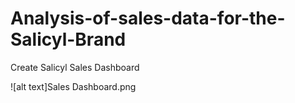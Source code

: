 # Analysis-of-sales-data-for-the-Salicyl-Brand
Create Salicyl Sales Dashboard

![alt text]Sales Dashboard.png
